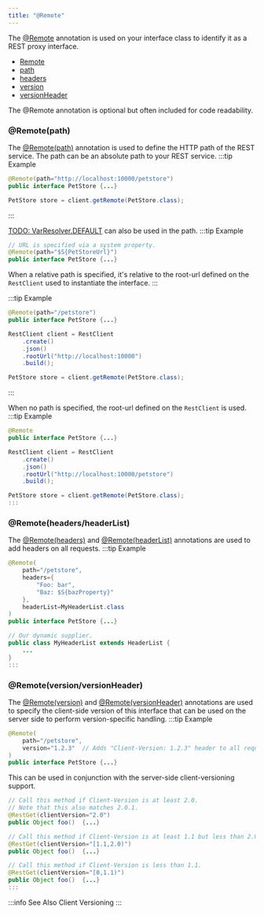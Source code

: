 ```yaml
---
title: "@Remote"
---
```


The [@Remote](../apidocs/org/apache/juneau/http/remote/Remote.html) annotation is used on your interface class
to identify it as a REST proxy interface.
- [Remote](../apidocs/org/apache/juneau/http/remote/Remote.html)
- [path](../apidocs/org/apache/juneau/http/remote/Remote.html#path)
- [headers](../apidocs/org/apache/juneau/http/remote/Remote.html#headers)
- [version](../apidocs/org/apache/juneau/http/remote/Remote.html#version)
- [versionHeader](../apidocs/org/apache/juneau/http/remote/Remote.html#versionHeader)

The @Remote annotation is optional but often included for code readability.
### @Remote(path)

The [@Remote(path)](../apidocs/org/apache/juneau/http/remote/Remote.html#path) annotation is used to define the
HTTP path of the REST service.
The path can be an absolute path to your REST service.
:::tip Example


```java
@Remote(path="http://localhost:10000/petstore")
public interface PetStore {...}
```


```java
PetStore store = client.getRemote(PetStore.class);
```


:::

[TODO: VarResolver.DEFAULT](TODO.md) can also be used in the path.
:::tip Example


```java
// URL is specified via a system property.
@Remote(path="$S{PetStoreUrl}")
public interface PetStore {...}
```


When a relative path is specified, it's relative to the root-url defined on the `RestClient` used to instantiate the interface.
:::

:::tip Example


```java
@Remote(path="/petstore")
public interface PetStore {...}
```


```java
RestClient client = RestClient
    .create()
    .json()
    .rootUrl("http://localhost:10000")
    .build();

PetStore store = client.getRemote(PetStore.class);
```


:::

When no path is specified, the root-url defined on the `RestClient` is used.
:::tip Example


```java
@Remote
public interface PetStore {...}
```


```java
RestClient client = RestClient
    .create()
    .json()
    .rootUrl("http://localhost:10000/petstore")
    .build();

PetStore store = client.getRemote(PetStore.class);
:::

```


### @Remote(headers/headerList)

The [@Remote(headers)](../apidocs/org/apache/juneau/http/remote/Remote.html#headers) and [@Remote(headerList)](../apidocs/org/apache/juneau/http/remote/Remote.html#headerList)
annotations are used to add headers on all requests.
:::tip Example


```java
@Remote(
    path="/petstore",
    headers={
        "Foo: bar",
        "Baz: $S{bazProperty}"
    },
    headerList=MyHeaderList.class
)
public interface PetStore {...}
```


```java
// Our dynamic supplier.
public class MyHeaderList extends HeaderList {
    ...
}
:::

```


### @Remote(version/versionHeader)

The [@Remote(version)](../apidocs/org/apache/juneau/http/remote/Remote.html#version) and [@Remote(versionHeader)](../apidocs/org/apache/juneau/http/remote/Remote.html#versionHeader)
annotations are used to specify the client-side version of this interface that can be used on the server side
to perform version-specific handling.
:::tip Example


```java
@Remote(
    path="/petstore",
    version="1.2.3"  // Adds "Client-Version: 1.2.3" header to all requests.
)
public interface PetStore {...}
```


This can be used in conjunction with the server-side client-versioning support.

```java
// Call this method if Client-Version is at least 2.0.
// Note that this also matches 2.0.1.
@RestGet(clientVersion="2.0")
public Object foo()  {...}

// Call this method if Client-Version is at least 1.1 but less than 2.0.
@RestGet(clientVersion="[1.1,2.0)")
public Object foo()  {...}

// Call this method if Client-Version is less than 1.1.
@RestGet(clientVersion="[0,1.1)")
public Object foo()  {...}
:::

```


:::info See Also
Client Versioning
:::
